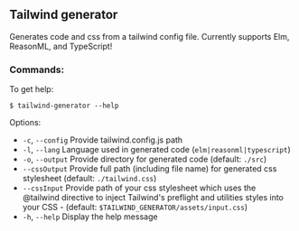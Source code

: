 ## Tailwind generator

Generates code and css from a tailwind config file. Currently supports Elm, ReasonML, and TypeScript!

### Commands:

To get help:

`$ tailwind-generator --help`

Options:

- `-c`, `--config` Provide tailwind.config.js path
- `-l`, `--lang` Language used in generated code (`elm|reasonml|typescript`)
- `-o`, `--output` Provide directory for generated code (default: `./src`)
- `--cssOutput` Provide full path (including file name) for generated css stylesheet (default: `./tailwind.css`)
- `--cssInput` Provide path of your css stylesheet which uses the @tailwind directive to inject Tailwind's preflight and utilities styles into your CSS - (default: `$TAILWIND_GENERATOR/assets/input.css`)
- `-h`, `--help` Display the help message
